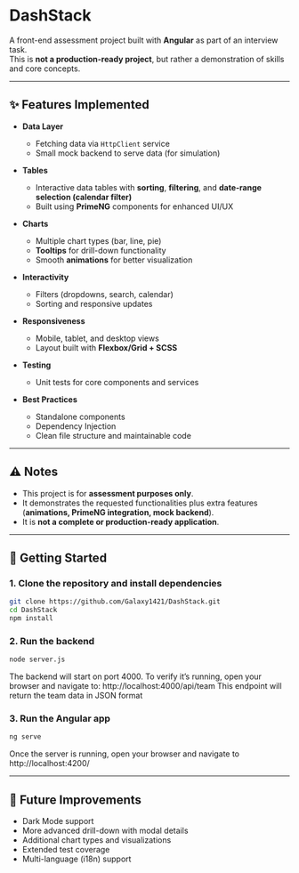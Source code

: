 # DashStack

A front-end assessment project built with **Angular** as part of an interview task.  
This is **not a production-ready project**, but rather a demonstration of skills and core concepts.

---

## ✨ Features Implemented
- **Data Layer**
  - Fetching data via `HttpClient` service
  - Small mock backend to serve data (for simulation)

- **Tables**
  - Interactive data tables with **sorting**, **filtering**, and **date-range selection (calendar filter)**
  - Built using **PrimeNG** components for enhanced UI/UX

- **Charts**
  - Multiple chart types (bar, line, pie)
  - **Tooltips** for drill-down functionality
  - Smooth **animations** for better visualization

- **Interactivity**
  - Filters (dropdowns, search, calendar)
  - Sorting and responsive updates

- **Responsiveness**
  - Mobile, tablet, and desktop views
  - Layout built with **Flexbox/Grid + SCSS**

- **Testing**
  - Unit tests for core components and services

- **Best Practices**
  - Standalone components
  - Dependency Injection
  - Clean file structure and maintainable code

---

## ⚠️ Notes
- This project is for **assessment purposes only**.  
- It demonstrates the requested functionalities plus extra features (**animations, PrimeNG integration, mock backend**).  
- It is **not a complete or production-ready application**.

---

## 🚀 Getting Started
### 1. Clone the repository and install dependencies
```bash
git clone https://github.com/Galaxy1421/DashStack.git
cd DashStack
npm install
```
### 2. Run the backend
   ```bash
node server.js
```
The backend will start on port 4000.
To verify it’s running, open your browser and navigate to:
http://localhost:4000/api/team
This endpoint will return the team data in JSON format

### 3. Run the Angular app
 ```bash
ng serve
```
Once the server is running, open your browser and navigate to http://localhost:4200/ 


---

## 🔮 Future Improvements

- Dark Mode support
- More advanced drill-down with modal details
- Additional chart types and visualizations
- Extended test coverage
- Multi-language (i18n) support
